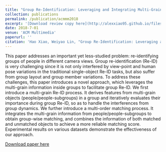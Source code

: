```yaml
---
title: "Group Re-Identification: Leveraging and Integrating Multi-Grain Information"
collection: publications
permalink: /publication/acmmm2018
excerpt: '[Download review copy here](http://alexxiao95.github.io/files/paper_acmmm.pdf), Camera-ready version to appear.'
date: 2018-7-01
venue: 'ACM Multimedia'
paperurl: ''
citation: 'Hao Xiao, Weiyao Lin, "Group Re-Identification: Leveraging and Integrating Multi-Grain Information" in ACM Multimedia, Oct. 2018'
---
```


This paper addresses an important yet less-studied problem: re-identifying groups of people in different camera views. Group re-identification (Re-ID) is very challenging since it is not only interfered by view-point and human pose variations in the traditional single-object Re-ID tasks, but also suffer from group layout and group member variations. To address these challenges, this paper introduces a novel approach, which leverages the multi-grain information inside groups to facilitate group Re-ID. We first introduce a multi-grain Re-ID process. It derives features from multi-grain objects (people/people-subgroups) in a group and iteratively evaluates their importance during group Re-ID, so as to handle the interferences from group dynamics. We further introduce a multi-order matching process. It integrates the multi-grain information from people/people-subgroups to obtain group-wise matching, and combines the information of both matched and unmatched objects to achieve a more reliable matching score. Experimental results on various datasets demonstrate the effectiveness of our approach.

[Download paper here](http://alexxiao95.github.io/files/paper_acmmm.pdf)